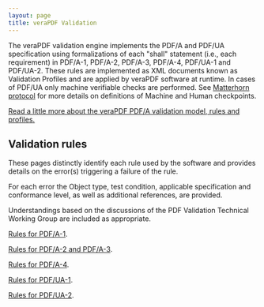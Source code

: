 ```yaml
---
layout: page
title: veraPDF Validation
---
```


The veraPDF validation engine implements the PDF/A and PDF/UA specification using formalizations of each "shall" statement (i.e., each requirement) in PDF/A-1, PDF/A-2, PDF/A-3, PDF/A-4, PDF/UA-1 and PDF/UA-2. These rules are implemented as XML documents known as Validation Profiles and are applied by veraPDF software at runtime. In cases of PDF/UA only machine verifiable checks are performed. See [Matterhorn protocol](https://pdfa.org/resource/the-matterhorn-protocol/) for more details on definitions of Machine and Human checkpoints.

[Read a little more about the veraPDF PDF/A validation model, rules and profiles.](./rules)

Validation rules
----------------
These pages distinctly identify each rule used by the software and provides details on the error(s) triggering a failure of the rule.

For each error the Object type, test condition, applicable specification and conformance level, as well as additional references, are provided.

Understandings based on the discussions of the PDF Validation Technical Working Group are included as appropriate.

[Rules for PDF/A-1](https://github.com/veraPDF/veraPDF-validation-profiles/wiki/PDFA-Part-1-rules/).

[Rules for PDF/A-2 and PDF/A-3](https://github.com/veraPDF/veraPDF-validation-profiles/wiki/PDFA-Parts-2-and-3-rules/).

[Rules for PDF/A-4](https://github.com/veraPDF/veraPDF-validation-profiles/wiki/PDFA-Part-4-rules/).

[Rules for PDF/UA-1](https://github.com/veraPDF/veraPDF-validation-profiles/wiki/PDFUA-Part-1-rules/).

[Rules for PDF/UA-2](https://github.com/veraPDF/veraPDF-validation-profiles/wiki/PDFUA-Part-2-rules/).
